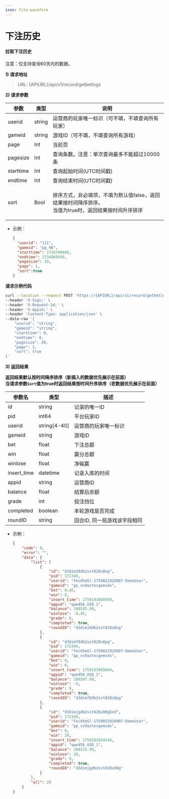 ```yaml
---
icon: file-waveform
---
```


# 下注历史

#### 拉取下注历史 <a href="#h3-u62c9u53d6u4e0bu6ce8u5386u53f2" id="h3-u62c9u53d6u4e0bu6ce8u5386u53f2"></a>

注意：仅支持查询60天内的数据。

**1) 请求地址**

> URL: {APIURL}/api/v1/record/getbetlogs

**2) 请求参数**

| 参数        | 类型     | 说明                                                                |
| --------- | ------ | ----------------------------------------------------------------- |
| userid    | string | 运营商的玩家唯一标识（可不填，不填查询所有玩家）                                          |
| gameid    | string | 游戏ID（可不填，不填查询所有游戏）                                                |
| page      | Int    | 当前页                                                               |
| pagesize  | Int    | 查询条数。注意：单次查询最多不能超过10000条                                          |
| starttime | Int    | 查询起始时间(UTC时间戳)                                                        |
| endtime   | Int    | 查询结束时间(UTC时间戳)                                                        |
| sort      | Bool   | <p>排序方式，非必填项，不填为默认值false，返回结果按时间降序排序。<br>当值为true时，返回结果按时间升序排序</p> |

*   示例：

    ```json
    {
      "userid": "111",
      "gameid": "pg_98",
      "starttime": 1730390400,
      "endtime": 1734969599,
      "pagesize": 20,
      "page": 1,
      "sort":true
    }
    ```

**请求示例代码**

```bash
curl --location --request POST 'https://{APIURL}/api/v1/record/getbetlogs' \
--header 'X-Sign;' \
--header 'X-Request-Id;' \
--header 'X-Appid;' \
--header 'Content-Type: application/json' \
--data-raw '{
    "userid": "string",
    "gameid": "string",
    "starttime": 0,
    "endtime": 0,
    "pagesize": 20,
    "page": 1,
    "sort": true
}'
```

**3) 返回结果**

**返回结果默认按时间降序排序（新插入的数据优先展示在前面）**\
**当请求参数`Sort`值为true时返回结果按时间升序排序（老数据优先展示在前面）**

| 参数名          | 类型            | 描述               |
| ------------ | ------------- | ---------------- |
| id           | string        | 记录的唯一ID          |
| pid          | int64         | 平台玩家ID           |
| userid       | string\[4-40] | 运营商的玩家唯一标识       |
| gameid       | string        | 游戏ID             |
| bet          | float         | 下注总额             |
| win          | float         | 赢分总额             |
| winlose      | float         | 净输赢              |
| insert\_time | datetime      | 记录入库的时间          |
| appid        | string        | 运营商ID            |
| balance      | float         | 结算后余额            |
| grade        | int           | 投注挡位             |
| completed    | boolean       | 本轮游戏是否完成         |
| roundID      | string        | 回合ID, 同一局游戏该字段相同 |

*   示例：

    ```json
    {
        "code": 0,
        "error": "",
        "data": {
            "list": [
                {
                    "id": "d3dim10db2sst828u8og",
                    "pid": 172349,
                    "userid": "FecXhmSl-1759021920907-DemoUser",
                    "gameid": "pp_vs9aztecgemsdx",
                    "bet": 0.45,
                    "win": 0,
                    "insert_time": 1759193860599,
                    "appid": "qwe456_USD_1",
                    "balance": 100295.99,
                    "winlose": -0.45,
                    "grade": 0,
                    "completed": true,
                    "roundID": "d3dim10db2sst828u8og"
                },
                {
                    "id": "d3dim78db2sst828u8pg",
                    "pid": 172349,
                    "userid": "FecXhmSl-1759021920907-DemoUser",
                    "gameid": "pp_vs9aztecgemsdx",
                    "bet": 9,
                    "win": 0,
                    "insert_time": 1759193885064,
                    "appid": "qwe456_USD_1",
                    "balance": 100307.99,
                    "winlose": -9,
                    "grade": 9,
                    "completed": true,
                    "roundID": "d3dim78db2sst828u8pg"
                },
                {
                    "id": "d3dimjgdb2sst828u90gEnd",
                    "pid": 172349,
                    "userid": "FecXhmSl-1759021920907-DemoUser",
                    "gameid": "pp_vs9aztecgemsdx",
                    "bet": 0,
                    "win": 28,
                    "insert_time": 1759193934544,
                    "appid": "qwe456_USD_1",
                    "balance": 100233.99,
                    "winlose": 28,
                    "grade": 9,
                    "completed": true,
                    "roundID": "d3dimjgdb2sst828u90g"
                }
            ],
            "all": 20
        }
    }
    ```
